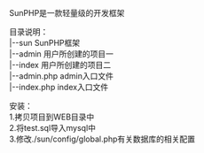 SunPHP是一款轻量级的开发框架<br />

目录说明：<br />
|--sun  SunPHP框架<br />
|--admin  用户所创建的项目一<br />
|--index  用户所创建的项目二<br />
|--admin.php  admin入口文件<br />
|--index.php  index入口文件<br />

安装：<br />
1.拷贝项目到WEB目录中<br />
2.将test.sql导入mysql中<br />
3.修改./sun/config/global.php有关数据库的相关配置<br />
